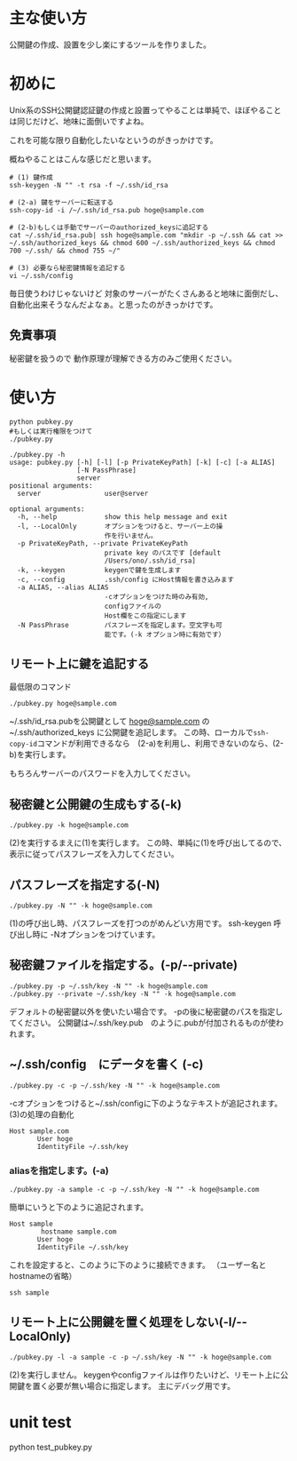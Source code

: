 # 主な使い方
公開鍵の作成、設置を少し楽にするツールを作りました。
# 初めに

Unix系のSSH公開鍵認証鍵の作成と設置ってやることは単純で、ほぼやることは同じだけど、地味に面倒いですよね。

これを可能な限り自動化したいなというのがきっかけです。

概ねやることはこんな感じだと思います。


```
# (1) 鍵作成　
ssh-keygen -N "" -t rsa -f ~/.ssh/id_rsa

# (2-a) 鍵をサーバーに転送する
ssh-copy-id -i /~/.ssh/id_rsa.pub hoge@sample.com

# (2-b)もしくは手動でサーバーのauthorized_keysに追記する
cat ~/.ssh/id_rsa.pub| ssh hoge@sample.com "mkdir -p ~/.ssh && cat >> ~/.ssh/authorized_keys && chmod 600 ~/.ssh/authorized_keys && chmod 700 ~/.ssh/ && chmod 755 ~/"

# (3) 必要なら秘密鍵情報を追記する
vi ~/.ssh/config
```

毎日使うわけじゃないけど
対象のサーバーがたくさんあると地味に面倒だし、
自動化出来そうなんだよなぁ。と思ったのがきっかけです。
　
## 免責事項
秘密鍵を扱うので
動作原理が理解できる方のみご使用ください。


# 使い方
```
python pubkey.py
#もしくは実行権限をつけて
./pubkey.py
```
```ヘルプ
./pubkey.py -h
usage: pubkey.py [-h] [-l] [-p PrivateKeyPath] [-k] [-c] [-a ALIAS]
                 [-N PassPhrase]
                 server
positional arguments:
  server                user@server

optional arguments:
  -h, --help            show this help message and exit
  -l, --LocalOnly       オプションをつけると、サーバー上の操
                        作を行いません。
  -p PrivateKeyPath, --private PrivateKeyPath
                        private key のパスです [default
                        /Users/ono/.ssh/id_rsa]
  -k, --keygen          keygenで鍵を生成します
  -c, --config          .ssh/config にHost情報を書き込みます
  -a ALIAS, --alias ALIAS
                        -cオプションをつけた時のみ有効,
                        configファイルの
                        Host欄をこの指定にします
  -N PassPhrase         パスフレーズを指定します。空文字も可
                        能です。(-k オプション時に有効です）
```

## リモート上に鍵を追記する

最低限のコマンド

```
./pubkey.py hoge@sample.com
```

~/.ssh/id_rsa.pubを公開鍵として
hoge@sample.com の~/.ssh/authorized_keys に公開鍵を追記します。
この時、ローカルで`ssh-copy-id`コマンドが利用できるなら　(2-a)を利用し、利用できないのなら、(2-b)を実行します。

もちろんサーバーのパスワードを入力してください。


## 秘密鍵と公開鍵の生成もする(-k)

```
./pubkey.py -k hoge@sample.com
```

(2)を実行するまえに(1)を実行します。
この時、単純に(1)を呼び出してるので、表示に従ってパスフレーズを入力してください。

## パスフレーズを指定する(-N)

```
./pubkey.py -N "" -k hoge@sample.com
```


(1)の呼び出し時、パスフレーズを打つのがめんどい方用です。
ssh-keygen 呼び出し時に -Nオプションをつけています。

## 秘密鍵ファイルを指定する。(-p/--private)
```
./pubkey.py -p ~/.ssh/key -N "" -k hoge@sample.com
./pubkey.py --private ~/.ssh/key -N "" -k hoge@sample.com
```

デフォルトの秘密鍵以外を使いたい場合です。
-pの後に秘密鍵のパスを指定してください。
公開鍵は~/.ssh/key.pub　のように.pubが付加されるものが使われます。

## ~/.ssh/config　にデータを書く (-c)
```
./pubkey.py -c -p ~/.ssh/key -N "" -k hoge@sample.com
```

-cオプションをつけると~/.ssh/configに下のようなテキストが追記されます。
(3)の処理の自動化

```
Host sample.com
       User hoge
       IdentityFile ~/.ssh/key
```


### aliasを指定します。(-a)
```
./pubkey.py -a sample -c -p ~/.ssh/key -N "" -k hoge@sample.com
```
簡単にいうと下のように追記されます。

```
Host sample
		hostname sample.com
       User hoge
       IdentityFile ~/.ssh/key
```

これを設定すると、このように下のように接続できます。
（ユーザー名とhostnameの省略）

```
ssh sample
```


## リモート上に公開鍵を置く処理をしない(-l/--LocalOnly)
```
./pubkey.py -l -a sample -c -p ~/.ssh/key -N "" -k hoge@sample.com
```

 (2)を実行しません。
 keygenやconfigファイルは作りたいけど、リモート上に公開鍵を置く必要が無い場合に指定します。
 主にデバッグ用です。





# unit test

python test_pubkey.py